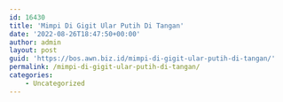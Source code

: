 ```yaml
---
id: 16430
title: 'Mimpi Di Gigit Ular Putih Di Tangan'
date: '2022-08-26T18:47:50+00:00'
author: admin
layout: post
guid: 'https://bos.awn.biz.id/mimpi-di-gigit-ular-putih-di-tangan/'
permalink: /mimpi-di-gigit-ular-putih-di-tangan/
categories:
    - Uncategorized
---
```


